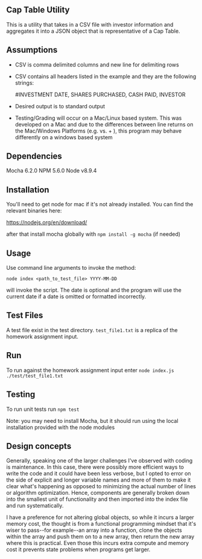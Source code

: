 ## Cap Table Utility

This is a utility that takes in a CSV file with investor information and aggregates it into a JSON object that is representative of a Cap Table.

## Assumptions

- CSV is comma delimited columns and new line for delimiting rows
- CSV contains all headers listed in the example and they are the following strings:

    #INVESTMENT DATE,
    SHARES PURCHASED,
    CASH PAID,
    INVESTOR

- Desired output is to standard output
- Testing/Grading will occur on a Mac/Linux based system.  This was developed on a Mac and due to the differences between line returns on the Mac/Windows Platforms (e.g. <LF> vs. <CR> + <LF> ), this program may behave differently on a windows based system

## Dependencies

 Mocha 6.2.0
 NPM 5.6.0
 Node v8.9.4

## Installation

You'll need to get node for mac if it's not already installed.  You can find the relevant binaries here:

https://nodejs.org/en/download/

after that install mocha globally with `npm install -g mocha` (if needed)

## Usage

Use command line arguments to invoke the method:

`node index <path_to_test_file> YYYY-MM-DD`

will invoke the script. The date is optional and the program will use the current date if a date is omitted or formatted incorrectly.

## Test Files

A test file exist in the test directory.  `test_file1.txt` is a replica of the homework assignment input.

## Run

To run against the homework assignment input enter `node index.js ./test/test_file1.txt`

## Testing

To run unit tests run `npm test`

Note: you may need to install Mocha, but it should run using the local installation provided with the node modules

## Design concepts

Generally, speaking one of the larger challenges I've observed with coding is maintenance.  In this case, there were possibly more efficient ways to write the code and it could have been less verbose, but I opted to error on the side of explicit and longer variable names and more of them to make it clear what's happening as opposed to minimizing the actual number of lines or algorithm optimization.  Hence, components are generally broken down into the smallest unit of functionality and then imported into the index file and run systematically.  

I have a preference for not altering global objects, so while it incurs a larger memory cost, the thought is from a functional programming mindset that it's wiser to pass--for example--an array into a function, clone the objects within the array and push them on to a new array, then return the new array where this is practical.  Even those this incurs extra compute and memory cost it prevents state problems when programs get larger.

